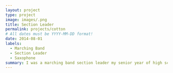 ```yaml
---
layout: project
type: project
image: images/.png
title: Section Leader
permalink: projects/cotton
# All dates must be YYYY-MM-DD format!
date: 2014-08-01
labels:
  - Marching Band
  - Section Leader
  - Saxophone
summary: I was a marching band section leader my senior year of high school.
---
```


